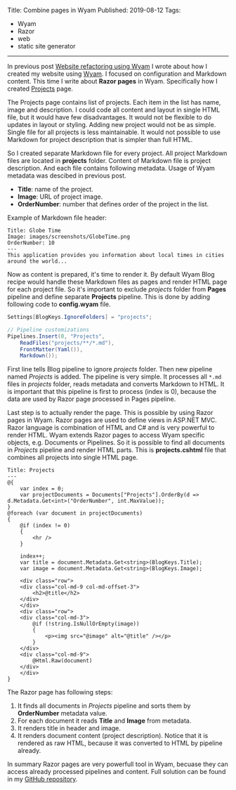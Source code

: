 Title: Combine pages in Wyam
Published: 2019-08-12
Tags:
- Wyam
- Razor
- web
- static site generator
---
In previous post [Website refactoring using Wyam](website-refactoring-using-wyam) I wrote about how I created my website using [Wyam](https://wyam.io/). I focused on configuration and Markdown content. This time I write about **Razor pages** in Wyam. Specifically how I created [Projects](/projects) page.

The Projects page contains list of projects. Each item in the list has name, image and description. I could code all content and layout in single HTML file, but it would have few disadvantages. It would not be flexible to do updates in layout or styling. Adding new project would not be as simple. Single file for all projects is less maintainable. It would not possible to use Markdown for project description that is simpler than full HTML.

So I created separate Markdown file for every project. All project Markdown files are located in **projects** folder. Content of Markdown file is project description. And each file contains following metadata. Usage of Wyam metadata was descibed in previous post.

* **Title**: name of the project.
* **Image**: URL of project image.
* **OrderNumber**: number that defines order of the project in the list.

Example of Markdown file header:

```text
Title: Globe Time
Image: images/screenshots/GlobeTime.png
OrderNumber: 10
---
This application provides you information about local times in cities around the world...
```

Now as content is prepared, it's time to render it. By default Wyam Blog recipe would handle these Markdown files as pages and render HTML page for each project file. So it's important to exclude _projects_ folder from **Pages** pipeline and define separate **Projects** pipeline. This is done by adding following code to **config.wyam** file.

```csharp
Settings[BlogKeys.IgnoreFolders] = "projects";

// Pipeline customizations
Pipelines.Insert(0, "Projects",
    ReadFiles("projects/**/*.md"),
    FrontMatter(Yaml()),
    Markdown());
```

First line tells Blog pipeline to ignore _projects_ folder. Then new pipeline named _Projects_ is added. The pipeline is very simple. It processes all `*.md` files in _projects_ folder, reads metadata and converts Markdown to HTML. It is important that this pipeline is first to process (index is 0), because the data are used by Razor page processed in Pages pipeline.

Last step is to actually render the page. This is possible by using Razor pages in Wyam. Razor pages are used to define views in ASP.NET MVC. Razor language is combination of HTML and C# and is very powerful to render HTML. Wyam extends Razor pages to access Wyam specific objects, e.g. Documents or Pipelines. So it is possible to find all documents in _Projects_ pipeline and render HTML parts. This is **projects.cshtml** file that combines all projects into single HTML page.

```razor
Title: Projects
---
@{
    var index = 0;
    var projectDocuments = Documents["Projects"].OrderBy(d => d.Metadata.Get<int>("OrderNumber", int.MaxValue));
}
@foreach (var document in projectDocuments)
{
    @if (index != 0)
    {
        <hr />
    }

    index++;
    var title = document.Metadata.Get<string>(BlogKeys.Title);
    var image = document.Metadata.Get<string>(BlogKeys.Image);

    <div class="row">
    <div class="col-md-9 col-md-offset-3">
        <h2>@title</h2>
    </div>
    </div>
    <div class="row">
    <div class="col-md-3">
        @if (!string.IsNullOrEmpty(image))
        {
            <p><img src="@image" alt="@title" /></p>
        }
    </div>
    <div class="col-md-9">
        @Html.Raw(document)
    </div>
    </div>
}
```

The Razor page has following steps:

1. It finds all documents in _Projects_ pipeline and sorts them by **OrderNumber** metadata value.
2. For each document it reads **Title** and **Image** from metadata.
3. It renders title in header and image.
4. It renders document content (project description). Notice that it is rendered as raw HTML, because it was converted to HTML by pipeline already.

In summary Razor pages are very powerfull tool in Wyam, becuase they can access already processed pipelines and content. Full solution can be found in my [GitHub repository](https://github.com/duracellko/duracellko.net).
